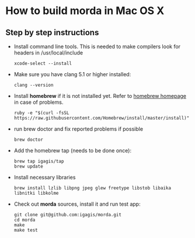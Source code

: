 # How to build morda in Mac OS X #

## Step by step instructions ##

- Install command line tools. This is needed to make compilers look for headers in /usr/local/include

	```
	xcode-select --install
	```

- Make sure you have clang 5.1 or higher installed:

	```
	clang --version
	```

- Install **homebrew** if it is not installed yet. Refer to [homebrew homepage](http://brew.sh) in case of problems.

	```
	ruby -e "$(curl -fsSL https://raw.githubusercontent.com/Homebrew/install/master/install)"
	```
	
- run brew doctor and fix reported problems if possible
	
	```
	brew doctor
	```

- Add the homebrew tap (needs to be done once):
	
	```
	brew tap igagis/tap
	brew update
	```

- Install necessary libraries

	```
	brew install lzlib libpng jpeg glew freetype libstob libaika libnitki libkolme
	```

- Check out **morda** sources, install it and run test app:
	
	```
	git clone git@github.com:igagis/morda.git
	cd morda
	make
	make test
	```
